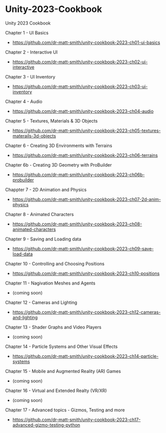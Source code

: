 # Unity-2023-Cookbook
Unity 2023 Cookbook

Chapter 1 - UI Basics
- https://github.com/dr-matt-smith/unity-cookbook-2023-ch01-ui-basics

Chapter 2 - Interactive UI
- https://github.com/dr-matt-smith/unity-cookbook-2023-ch02-ui-interactive

Chapter 3 - UI Inventory
- https://github.com/dr-matt-smith/unity-cookbook-2023-ch03-ui-inventory

Chapter 4 - Audio
- https://github.com/dr-matt-smith/unity-cookbook-2023-ch04-audio

Chapter 5 - Textures, Materials & 3D Objects
- https://github.com/dr-matt-smith/unity-cookbook-2023-ch05-textures-materails-3d-objects

Chapter 6 - Creating 3D Environments with Terrains
- https://github.com/dr-matt-smith/unity-cookbook-2023-ch06-terrains

Chapter 6b - Creating 3D Geometry with ProBuilder
- https://github.com/dr-matt-smith/unity-cookbook-2023-ch06b-probuilder

Chappter 7 - 2D Animation and Physics
- https://github.com/dr-matt-smith/unity-cookbook-2023-ch07-2d-anim-physics

Chapter 8 - Animated Characters
- https://github.com/dr-matt-smith/unity-cookbook-2023-ch08-animated-characters

Chapter 9 - Saving and Loading data
- https://github.com/dr-matt-smith/unity-cookbook-2023-ch09-save-load-data

Chapter 10 - Controlling and Choosing Positions
- https://github.com/dr-matt-smith/unity-cookbook-2023-ch10-positions

Chapter 11 - Nagivation Meshes and Agents
- (coming soon)

Chapter 12 - Cameras and Lighting
- https://github.com/dr-matt-smith/unity-cookbook-2023-ch12-cameras-and-lighting

Chapter 13 - Shader Graphs and Video Players
- (coming soon)

Chapter 14 - Particle Systems and Other Visual Effects
- https://github.com/dr-matt-smith/unity-cookbook-2023-ch14-particle-systems

Chapter 15 - Mobile and Augmented Reality (AR) Games
- (coming soon)

Chapter 16 - Virtual and Extended Realty (VR/XR)
- (coming soon)

Chapter 17 - Advanced topics - Gizmos, Testing and more 
- https://github.com/dr-matt-smith/unity-cookbook-2023-ch17-advanced-gizmo-testing-python

